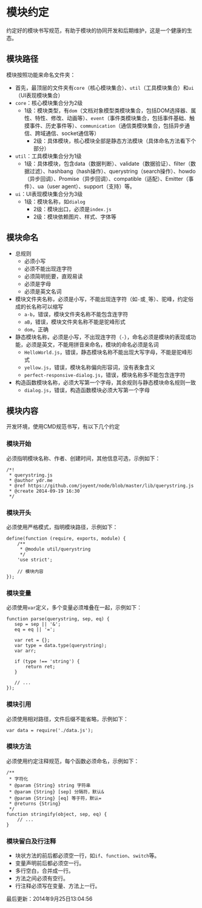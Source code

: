 # 模块约定
约定好的模块书写规范，有助于模块的协同开发和后期维护，这是一个健康的生态。


## 模块路径
模块按照功能来命名文件夹：
* 首先，最顶层的文件夹有`core`（核心模块集合）、`util`（工具模块集合）和`ui`（UI表现模块集合）
* `core`：核心模块集合分为2级
	* 1级：模块类型，有`dom`（文档对象模型类模块集合，包括DOM选择器、属性、特性、修改、动画等）、`event`（事件类模块集合，包括事件基础、触摸事件、历史事件等）、`communication`（通信类模块集合，包括异步通信、跨域通信、socket通信等）
		* 2级：具体模块，核心模块全部是静态方法模块（具体命名方法看下个部分）
* `util`：工具模块集合分为1级
	* 1级：具体模块，包含data（数据判断）、validate（数据验证）、filter（数据过滤）、hashbang（hash操作）、querystring（search操作）、howdo（异步回调）、Promise（异步回调）、compatible（适配）、Emitter（事件）、ua（user agent）、support（支持）等。
* `ui`：UI表现模块集合分为3级
	* 1级：模块名称，如`dialog`
		* 2级：模块出口，必须是`index.js`
		* 2级：模块依赖图片、样式、字体等


## 模块命名
* 总规则
	* 必须小写
	* 必须不能出现连字符
	* 必须简明扼要，直观易读
	* 必须是字母
	* 必须是英文名词
* 模块文件夹名称，必须是小写，不能出现连字符（如`-`或`_`等）、驼峰，约定俗成的长名称可以缩写
	* `a-b`，错误，模块文件夹名称不能包含连字符
	* `aB`，错误，模块文件夹名称不能是驼峰形式
	* `dom`，正确
* 静态模块名称，必须是小写，不出现连字符（`-`），命名必须是模块的表现或功能，必须是英文，不能用拼音来命名，模块的命名必须是名词
	* `HelloWorld.js`，错误，静态模块名称不能出现大写字母，不能是驼峰形式
	* `yellow.js`，错误，模块名称偏向形容词，没有表象含义
	* `perfect-responsive-dialog.js`，错误，模块名称多不能包含连字符
* 构造函数模块名称，必须大写第一个字母，其余规则与静态模块命名规则一致
	* `dialog.js`，错误，构造函数模块必须大写第一个字母


## 模块内容
开发环境，使用CMD规范书写，有以下几个约定


### 模块开始
必须指明模块名称、作者、创建时间，其他信息可选，示例如下：
```
/*!
 * querystring.js
 * @author ydr.me
 * @ref https://github.com/joyent/node/blob/master/lib/querystring.js
 * @create 2014-09-19 16:30
 */
```


### 模块开头
必须使用严格模式，指明模块路径，示例如下：
```
define(function (require, exports, module) {
    /**
     * @module util/querystring
     */
    'use strict';
    
    // 模块内容
});
```


### 模块变量
必须使用`var`定义，多个变量必须堆叠在一起，示例如下：
```
function parse(querystring, sep, eq) {
   sep = sep || '&';
   eq = eq || '=';

   var ret = {};
   var type = data.type(querystring);
   var arr;

   if (type !== 'string') {
       return ret;
   }
   
   // ...
});
```


### 模块引用
必须使用相对路径，文件后缀不能省略，示例如下：
```
var data = require('./data.js');
```


### 模块方法
必须使用约定注释规范，每个函数必须命名，示例如下：
```
/**
 * 字符化
 * @param {String} string 字符串
 * @param {String} [sep] 分隔符，默认&
 * @param {String} [eq] 等于符，默认=
 * @returns {String}
 */
function stringify(object, sep, eq) {
    // ...
}
```


### 模块留白及行注释
* 块状方法的前后都必须空一行，如`if`、`function`、`switch`等。
* 变量声明前后都必须空一行。
* 多行空白，合并成一行。
* 方法之间必须有空行。
* 行注释必须写在变量、方法上一行。


最后更新：2014年9月25日13:04:56

